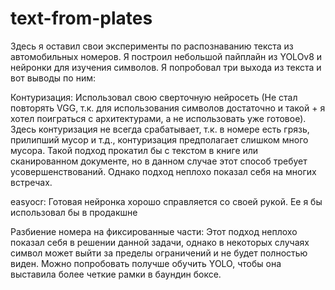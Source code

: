 # text-from-plates
Здесь я оставил свои эксперименты по распознаванию текста из автомобильных номеров. Я построил небольшой пайплайн из YOLOv8 и нейронки для изучения символов. Я попробовал три выхода из текста и вот выводы по ним:

Контуризация: Использовал свою сверточную нейросеть (Не стал повторять VGG, т.к. для использования символов достаточно и такой + я хотел поиграться с архитектурами, а не использовать уже готовое). Здесь контуризация не всегда срабатывает, т.к. в номере есть грязь, прилипший мусор и т.д., контуризация предполагает слишком много мусора. Такой подход прокатил бы с текстом в книге или сканированном документе, но в данном случае этот способ требует усовершенствований. Однако подход неплохо показал себя на многих встречах.

easyocr: Готовая нейронка хорошо справляется со своей рукой. Ее я бы использовал бы в продакшне

Разбиение номера на фиксированные части: Этот подход неплохо показал себя в решении данной задачи, однако в некоторых случаях символ может выйти за пределы ограничений и не будет полностью виден. Можно попробовать получше обучить YOLO, чтобы она выставила более четкие рамки в баундин боксе.
